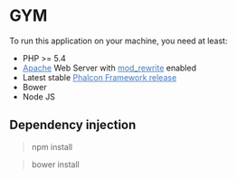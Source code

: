 <h1>GYM</h1>
<p>To run this application on your machine, you need at least:</p>
<ul>
	<li>PHP &gt;= 5.4</li>
	<li><a href="http://httpd.apache.org/" style="color: rgb(64, 120, 192);background-color: transparent;">Apache</a> Web Server with <a href="http://httpd.apache.org/docs/current/mod/mod_rewrite.html" style="color: rgb(64, 120, 192);background-color: transparent;">mod_rewrite</a> enabled</li>
	<li>Latest stable <a href="https://github.com/phalcon/cphalcon/releases" style="color: rgb(64, 120, 192);background-color: transparent;">Phalcon Framework release</a> </li>
	<li>Bower</li>
	<li>Node JS</li>  
</ul>
<h2>Dependency injection</h2>
<blockquote>npm install</blockquote>
<blockquote>bower install</blockquote>

